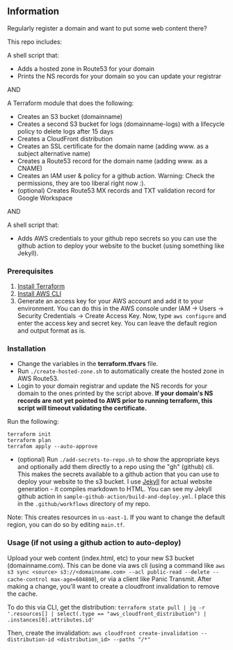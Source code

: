 ## Information

Regularly register a domain and want to put some web content there?

This repo includes:

A shell script that:
* Adds a hosted zone in Route53 for your domain
* Prints the NS records for your domain so you can update your registrar

AND

A Terraform module that does the following:
* Creates an S3 bucket (domainname)
* Creates a second S3 bucket for logs (domainname-logs) with a lifecycle policy to delete logs after 15 days
* Creates a CloudFront distribution
* Creates an SSL certificate for the domain name (adding www. as a subject alternative name)
* Creates a Route53 record for the domain name (adding www. as a CNAME)
* Creates an IAM user & policy for a github action.  Warning: Check the permissions, they are too liberal right now :).
* (optional) Creates Route53 MX records and TXT validation record for Google Workspace
  
AND

A shell script that:
* Adds AWS credentials to your github repo secrets so you can use the github action to deploy your website to the bucket (using something like Jekyll).




### Prerequisites


1. [Install Terraform](https://developer.hashicorp.com/terraform/tutorials/aws-get-started/install-cli)
2. [Install AWS CLI](https://docs.aws.amazon.com/cli/latest/userguide/install-cliv2.html)
3. Generate an access key for your AWS account and add it to your environment.  You can do this in the AWS console under IAM -> Users -> Security Credentials -> Create Access Key.    Now, type `aws configure` and enter the access key and secret key.  You can leave the default region and output format as is.


### Installation

* Change the variables in the **terraform.tfvars** file.
* Run `./create-hosted-zone.sh` to automatically create the hosted zone in AWS Route53.
* Login to your domain registrar and update the NS records for your domain to the ones printed by the script above.
**If your domain's NS records are not yet pointed to AWS prior to running terraform, this script will timeout validating the certificate.**

Run the following:
```
terraform init
terraform plan
terrafom apply --auto-approve
```
* (optional) Run `./add-secrets-to-repo.sh` to show the appropriate keys and optionally add them directly to a repo using the "gh" (github) cli.  This makes the secrets available to a github action that you can use to deploy your website to the s3 bucket.  I use [Jekyll](https://jekyllrb.com) for actual website generation - it compiles markdown to HTML.   You can see my Jekyll github action in `sample-github-action/build-and-deploy.yml`.  I place this in the `.github/workflows` directory of my repo. 

Note: This creates resources in `us-east-1`.  If you want to change the default region, you can do so by editing `main.tf`.


### Usage (if not using a github action to auto-deploy)

Upload your web content (index.html, etc) to your new S3 bucket (domainname.com).  This can be done via aws cli (using a command like `aws s3 sync <source> s3://<domainname.com> --acl public-read --delete --cache-control max-age=604800`), or via a client like Panic Transmit.  After making a change, you'll want to create a cloudfront invalidation to remove the cache. 

To do this via CLI, get the distribution:
`terraform state pull | jq -r '.resources[] | select(.type == "aws_cloudfront_distribution") | .instances[0].attributes.id'`

Then, create the invalidation:
`aws cloudfront create-invalidation --distribution-id <distribution_id> --paths "/*"`